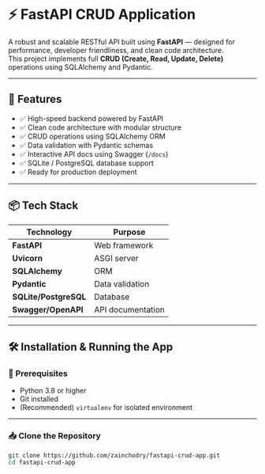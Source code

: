 # ⚡ FastAPI CRUD Application

A robust and scalable RESTful API built using **FastAPI** — designed for performance, developer friendliness, and clean code architecture.  
This project implements full **CRUD (Create, Read, Update, Delete)** operations using SQLAlchemy and Pydantic.

---

## 🚀 Features

- ✅ High-speed backend powered by FastAPI  
- ✅ Clean code architecture with modular structure  
- ✅ CRUD operations using SQLAlchemy ORM  
- ✅ Data validation with Pydantic schemas  
- ✅ Interactive API docs using Swagger (`/docs`)  
- ✅ SQLite / PostgreSQL database support  
- ✅ Ready for production deployment

---

## 📦 Tech Stack

| Technology         | Purpose              |
|--------------------|----------------------|
| **FastAPI**        | Web framework        |
| **Uvicorn**        | ASGI server          |
| **SQLAlchemy**     | ORM                  |
| **Pydantic**       | Data validation      |
| **SQLite/PostgreSQL** | Database         |
| **Swagger/OpenAPI**| API documentation    |

---

## 🛠️ Installation & Running the App

### 🔧 Prerequisites

- Python 3.8 or higher
- Git installed
- (Recommended) `virtualenv` for isolated environment

---

### 📥 Clone the Repository

```bash
git clone https://github.com/zainchodry/fastapi-crud-app.git
cd fastapi-crud-app
